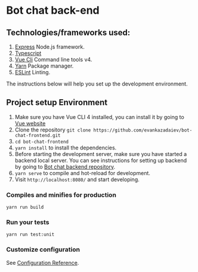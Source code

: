 # Bot chat back-end

## Technologies/frameworks used:

1. [Express](https://expressjs.com/ru/) Node.js framework.
1. [Typescript](https://www.typescriptlang.org/)
1. [Vue Cli](https://cli.vuejs.org/) Command line tools v4.
1. [Yarn](https://yarnpkg.com/en/) Package manager.
1. [ESLint]() Linting.

The instructions below will help you set up the development environment.

## Project setup Environment

1. Make sure you have Vue CLI 4 installed, you can install it by going to [Vue website](https://cli.vuejs.org/guide/installation.html)
1. Clone the repository `git clone https://github.com/evankazadaiev/bot-chat-frontend.git`
1. `cd bot-chat-frontend`
1. `yarn install` to install the dependencies.
1. Before starting the development server, make sure you have started a backend local server. You can see instructions for setting up backend by going to [Bot chat backend repository](https://github.com/evankazadaiev/bot-chat-backend).
1. `yarn serve` to compile and hot-reload for development.
1. Visit `http://localhost:8080/` and start developing.

### Compiles and minifies for production

```
yarn run build
```

### Run your tests

```
yarn run test:unit
```

### Customize configuration
See [Configuration Reference](https://cli.vuejs.org/config/).
